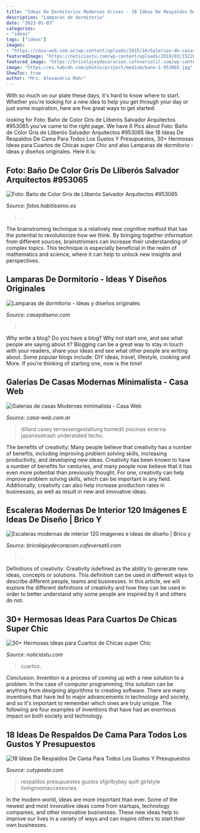 ```yaml
---
title: "Ideas De Dormitorios Modernos Grises - 18 Ideas De Respaldos De Cama Para Todos Los Gustos Y Presupuestos"
description: "Lamparas de dormitorio"
date: "2023-01-03"
categories:
- "ideas"
tags: ["ideas"]
images:
- "https://casa-web.com.ar/wp-content/uploads/2015/10/Galerias-de-casas-Modernas-minimalista.jpg"
featuredImage: "https://noticiastu.com/wp-content/uploads/2018/03/1522018877108.jpg"
featured_image: "https://bricolajeydecoracion.cafeversatil.com/wp-content/uploads/2016/11/000-2.jpg"
image: "https://es.habcdn.com/photos/project/medium/bano-1-953065.jpg"
ShowToc: true
author: "Mrs. Alexandria Mohr"
---
```



With so much on our plate these days, it's hard to know where to start. Whether you're looking for a new idea to help you get through your day or just some inspiration, here are five great ways to get started: 

	

		
looking for Foto: Baño de Color Gris de Lliberós Salvador Arquitectos #953065 you've came to the right page. We have 6 Pics about Foto: Baño de Color Gris de Lliberós Salvador Arquitectos #953065 like 18 Ideas De Respaldos De Cama Para Todos Los Gustos Y Presupuestos, 30+ Hermosas Ideas para Cuartos de Chicas super Chic and also Lamparas de dormitorio - ideas y diseños originales. Here it is:
		
    
## Foto: Baño De Color Gris De Lliberós Salvador Arquitectos #953065

<img loading=lazy src="https://es.habcdn.com/photos/project/medium/bano-1-953065.jpg" onerror="this.onerror=null;this.src='https://tse3.mm.bing.net/th?id=OIP.biDTOVQuHkRoL9fV__BlggAAAA&amp;pid=15.1';" alt="Foto: Baño de Color Gris de Lliberós Salvador Arquitectos #953065">

_Source: fotos.habitissimo.es_

>. 

	

The brainstroming technique is a relatively new cognitive method that has the potential to revolutionize how we think. By bringing together information from different sources, brainstromers can increase their understanding of complex topics. This technique is especially beneficial in the realm of mathematics and science, where it can help to unlock new insights and perspectives.

    
## Lamparas De Dormitorio - Ideas Y Diseños Originales

<img loading=lazy src="https://casaydiseno.com/wp-content/uploads/2015/12/oriiginal-lampara-colgante-dormitorio.jpg" onerror="this.onerror=null;this.src='https://tse1.mm.bing.net/th?id=OIP._xetpH4KKJQSTViwRD2Z6wHaJx&amp;pid=15.1';" alt="Lamparas de dormitorio - ideas y diseños originales">

_Source: casaydiseno.com_

>. 

	

Why write a blog?
Do you have a blog? Why not start one, and see what people are saying about it? Blogging can be a great way to stay in touch with your readers, share your ideas and see what other people are writing about. Some popular blogs include: DIY ideas, travel, lifestyle, cooking and More. If you’re thinking of starting one, now is the time!

    
## Galerias De Casas Modernas Minimalista - Casa Web

<img loading=lazy src="https://casa-web.com.ar/wp-content/uploads/2015/10/Galerias-de-casas-Modernas-minimalista.jpg" onerror="this.onerror=null;this.src='https://tse2.mm.bing.net/th?id=OIP.x_wnP6uYDU19OC_E44A5qwHaF1&amp;pid=15.1';" alt="Galerias de casas Modernas minimalista - Casa Web">

_Source: casa-web.com.ar_

>dillard casey terrassengestaltung homedit piscinas externa japanesetrash understated techo. 

	

The benefits of creativity: Many people believe that creativity has a number of benefits, including improving problem solving skills, increasing productivity, and developing new ideas.
Creativity has been known to have a number of benefits for centuries, and many people now believe that it has even more potential than previously thought. For one, creativity can help improve problem solving skills, which can be important in any field. Additionally, creativity can also help increase production rates in businesses, as well as result in new and innovative ideas.

    
## Escaleras Modernas De Interior 120 Imágenes E Ideas De Diseño | Brico Y

<img loading=lazy src="https://bricolajeydecoracion.cafeversatil.com/wp-content/uploads/2016/11/000-2.jpg" onerror="this.onerror=null;this.src='https://tse2.mm.bing.net/th?id=OIP.G4MA7GwR9F0Lfv-fYyXJzQHaLH&amp;pid=15.1';" alt="Escaleras modernas de interior 120 imágenes e ideas de diseño | Brico y">

_Source: bricolajeydecoracion.cafeversatil.com_

>. 

	

Definitions of creativity:
Creativity isdefined as the ability to generate new ideas, concepts or solutions. This definition can be used in different ways to describe different people, teams and businesses. In this article, we will explore the different definitions of creativity and how they can be used in order to better understand why some people are inspired by it and others do not.

    
## 30+ Hermosas Ideas Para Cuartos De Chicas Super Chic

<img loading=lazy src="https://noticiastu.com/wp-content/uploads/2018/03/1522018877108.jpg" onerror="this.onerror=null;this.src='https://tse1.mm.bing.net/th?id=OIP.IsBHn8dsmzW_Du_Q98nJigHaJR&amp;pid=15.1';" alt="30+ Hermosas Ideas para Cuartos de Chicas super Chic">

_Source: noticiastu.com_

>cuartos. 

	

Conclusion.
Invention is a process of coming up with a new solution to a problem. In the case of computer programming, this solution can be anything from designing algorithms to creating software. There are many inventions that have led to major advancements in technology and society, and so it's important to remember which ones are truly unique. The following are four examples of inventions that have had an enormous impact on both society and technology.

    
## 18 Ideas De Respaldos De Cama Para Todos Los Gustos Y Presupuestos

<img loading=lazy src="https://www.cutypaste.com/wp-content/uploads/2019/08/6-20.jpg" onerror="this.onerror=null;this.src='https://tse3.mm.bing.net/th?id=OIP.Uhk9MK17ijLj2dyuoH5V1wHaJ3&amp;pid=15.1';" alt="18 Ideas De Respaldos De Cama Para Todos Los Gustos Y Presupuestos">

_Source: cutypaste.com_

>respaldos presupuestos gustos sfgirlbybay quilt girlstyle livingroomaccessories. 

	

In the modern world, ideas are more important than ever. Some of the newest and most innovative ideas come from startups, technology companies, and other innovative businesses. These new ideas help to improve our lives in a variety of ways and can inspire others to start their own businesses.

